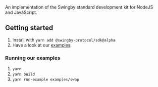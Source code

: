 An implementation of the Swingby standard development kit for NodeJS and JavaScript.

## Getting started

1. Install with `yarn add @swingby-protocol/sdk@alpha`
2. Have a look at our [examples](./examples).

### Running our examples

1. `yarn`
2. `yarn build`
3. `yarn run-example examples/swap`
